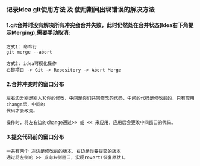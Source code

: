 ### 记录idea git使用方法 及 使用期间出现错误的解决方法

#### 1.git合并时没有解决所有冲突会合并失败，此时仍然处在合并状态(Idea右下角提示Merging),需要手动取消:
    方式1: 命令行
    git merge --abort
    
    方式2: idea可视化操作
    右键项目 -> Git -> Repository -> Abort Merge
    
    
#### 2.合并冲突时的窗口分布
    左右边分别是别人和你的修改，中间是你们共同修改的代码，中间的代码是修改前的，只有应用change后，中间的
    代码才会改变。
    
    操作时，将左右边的change通过>> 或 << 来应用，应用后会更改中间窗口的代码。
    
#### 3.提交代码前的窗口分布
    一共有两个 左边是修改前的版本，右边是你要提交的版本
    通过将左侧的 >> 点向右侧窗口，实现revert(恢复原状)。


